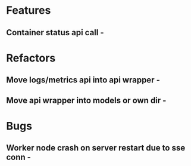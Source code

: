 # Features
## Container status api call - 

# Refactors
## Move logs/metrics api into api wrapper - 
## Move api wrapper into models or own dir -

# Bugs
## Worker node crash on server restart due to sse conn - 
